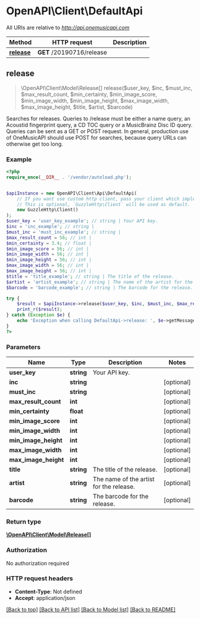 # OpenAPI\Client\DefaultApi

All URIs are relative to *http://api.onemusicapi.com*

Method | HTTP request | Description
------------- | ------------- | -------------
[**release**](DefaultApi.md#release) | **GET** /20190716/release | 



## release

> \OpenAPI\Client\Model\Release[] release($user_key, $inc, $must_inc, $max_result_count, $min_certainty, $min_image_score, $min_image_width, $min_image_height, $max_image_width, $max_image_height, $title, $artist, $barcode)



Searches for releases. Queries to /release must be either a name query, an Acoustid fingerprint query, a CD TOC query or a MusicBrainz Disc ID query.  Queries can be sent as a GET or POST request. In general, production use of OneMusicAPI should use POST for searches, because query URLs can otherwise get too long.

### Example

```php
<?php
require_once(__DIR__ . '/vendor/autoload.php');


$apiInstance = new OpenAPI\Client\Api\DefaultApi(
    // If you want use custom http client, pass your client which implements `GuzzleHttp\ClientInterface`.
    // This is optional, `GuzzleHttp\Client` will be used as default.
    new GuzzleHttp\Client()
);
$user_key = 'user_key_example'; // string | Your API key.
$inc = 'inc_example'; // string | 
$must_inc = 'must_inc_example'; // string | 
$max_result_count = 56; // int | 
$min_certainty = 3.4; // float | 
$min_image_score = 56; // int | 
$min_image_width = 56; // int | 
$min_image_height = 56; // int | 
$max_image_width = 56; // int | 
$max_image_height = 56; // int | 
$title = 'title_example'; // string | The title of the release.
$artist = 'artist_example'; // string | The name of the artist for the release.
$barcode = 'barcode_example'; // string | The barcode for the release.

try {
    $result = $apiInstance->release($user_key, $inc, $must_inc, $max_result_count, $min_certainty, $min_image_score, $min_image_width, $min_image_height, $max_image_width, $max_image_height, $title, $artist, $barcode);
    print_r($result);
} catch (Exception $e) {
    echo 'Exception when calling DefaultApi->release: ', $e->getMessage(), PHP_EOL;
}
?>
```

### Parameters


Name | Type | Description  | Notes
------------- | ------------- | ------------- | -------------
 **user_key** | **string**| Your API key. |
 **inc** | **string**|  | [optional]
 **must_inc** | **string**|  | [optional]
 **max_result_count** | **int**|  | [optional]
 **min_certainty** | **float**|  | [optional]
 **min_image_score** | **int**|  | [optional]
 **min_image_width** | **int**|  | [optional]
 **min_image_height** | **int**|  | [optional]
 **max_image_width** | **int**|  | [optional]
 **max_image_height** | **int**|  | [optional]
 **title** | **string**| The title of the release. | [optional]
 **artist** | **string**| The name of the artist for the release. | [optional]
 **barcode** | **string**| The barcode for the release. | [optional]

### Return type

[**\OpenAPI\Client\Model\Release[]**](../Model/Release.md)

### Authorization

No authorization required

### HTTP request headers

- **Content-Type**: Not defined
- **Accept**: application/json

[[Back to top]](#) [[Back to API list]](../../README.md#documentation-for-api-endpoints)
[[Back to Model list]](../../README.md#documentation-for-models)
[[Back to README]](../../README.md)

